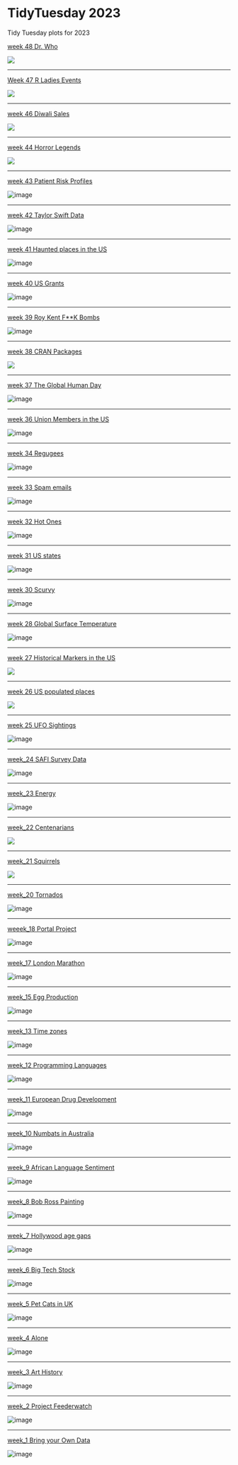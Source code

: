 # TidyTuesday 2023
Tidy Tuesday plots for 2023


[week 48 Dr. Who](https://github.com/deepdk/TidyTuesday_2023/tree/main/2023/week_48)

![](https://github.com/deepdk/TidyTuesday_2023/blob/main/2023/images/doctor.gif)

---

[Week 47 R Ladies Events](https://github.com/deepdk/TidyTuesday_2023/tree/main/2023/week_47)

![](https://github.com/deepdk/TidyTuesday_2023/blob/main/2023/images/r%20ladies%202.gif)

---

[week 46 Diwali Sales](https://github.com/deepdk/TidyTuesday_2023/tree/main/2023/week_46)

![](https://github.com/deepdk/TidyTuesday_2023/blob/main/2023/images/diwali%20sales.gif)

---

[week 44 Horror Legends](https://github.com/deepdk/TidyTuesday_2023/tree/main/2023/week_44)

![](https://github.com/deepdk/TidyTuesday_2023/blob/main/2023/images/hl.gif)

---

[week 43 Patient Risk Profiles](https://github.com/deepdk/TidyTuesday_2023/tree/main/2023/week_43)

![image](https://github.com/deepdk/TidyTuesday_2023/assets/31981663/aab6d0b6-d2f6-44cb-b2b1-cabd29ebd1b6)

---

[week 42 Taylor Swift Data](https://github.com/deepdk/TidyTuesday_2023/tree/main/2023/week_42)

![image](https://github.com/deepdk/TidyTuesday_2023/assets/31981663/6ddf7178-3662-4def-b9d1-13691fcee89c)

---

[week 41 Haunted places in the US](https://github.com/deepdk/TidyTuesday_2023/tree/main/2023/week_41)

![image](https://github.com/deepdk/TidyTuesday_2023/assets/31981663/23a072d9-36f5-476a-ba7c-affcdad121d5)

---

[week 40 US Grants](https://github.com/deepdk/TidyTuesday_2023/tree/main/2023/week_40)

![image](https://github.com/deepdk/TidyTuesday_2023/assets/31981663/42742e6b-ff56-470e-8d57-91b9a5d2019e)

---

[week 39 Roy Kent F**K Bombs](https://github.com/deepdk/TidyTuesday_2023/tree/main/2023/week_39)

![image](https://github.com/deepdk/TidyTuesday_2023/assets/31981663/6a8a3db2-d2ac-415f-b038-c810a7e20c8d)

---

[week 38 CRAN Packages](https://github.com/deepdk/TidyTuesday_2023/tree/main/2023/week_38)

![](https://github.com/deepdk/TidyTuesday_2023/blob/main/2023/images/obs_1.gif)

---

[week 37 The Global Human Day](https://github.com/deepdk/TidyTuesday_2023/tree/main/2023/week_37)

![image](https://github.com/deepdk/TidyTuesday_2023/assets/31981663/9e323a03-36af-4c41-b6a5-9f75c9a46d84)

---

[week 36 Union Members in the US](https://github.com/deepdk/TidyTuesday_2023/tree/main/2023/week_36)

![image](https://github.com/deepdk/TidyTuesday_2023/assets/31981663/8b9e5895-0f7c-44e6-bbfc-b48f1007166c)

---

[week 34 Regugees](https://github.com/deepdk/TidyTuesday_2023/tree/main/2023/week_34)

![image](https://github.com/deepdk/TidyTuesday_2023/assets/31981663/4cbd5b0f-e7d4-4fca-b29a-7b1fea71b986)

---

[week 33 Spam emails](https://github.com/deepdk/TidyTuesday_2023/tree/main/2023/week_33)

![image](https://github.com/deepdk/TidyTuesday_2023/assets/31981663/20973eae-b3d0-4dae-9bcd-33d55e3ddfd6)

---

[week 32 Hot Ones](https://github.com/deepdk/TidyTuesday_2023/tree/main/2023/week_32)

![image](https://github.com/deepdk/TidyTuesday_2023/assets/31981663/ea6fb1a2-82c6-4a5b-8429-3a268bca7b01)

---

[week 31 US states](https://github.com/deepdk/TidyTuesday_2023/tree/main/2023/week_31)

![image](https://github.com/deepdk/TidyTuesday_2023/assets/31981663/c19378d5-62fa-4734-bdab-8b4f12124d18)

---

[week 30 Scurvy](https://github.com/deepdk/TidyTuesday_2023/tree/main/2023/week_30)

![image](https://github.com/deepdk/TidyTuesday_2023/assets/31981663/1cc25c22-e5e6-48d3-99b1-3dfad8f01158)

---

[week 28 Global Surface Temperature](https://github.com/deepdk/TidyTuesday_2023/tree/main/2023/week_28)

![image](https://github.com/deepdk/TidyTuesday_2023/assets/31981663/f46173b0-867b-4cd5-9d0b-e90b9c5bf2d3)

---

[week 27 Historical Markers in the US](https://github.com/deepdk/TidyTuesday_2023/tree/main/2023/week_27)

![](https://github.com/deepdk/TidyTuesday_2023/raw/main/2023/images/votes%20for%20women_3.gif)

---

[week 26 US populated places](https://github.com/deepdk/TidyTuesday_2023/new/main/2023)

![](https://github.com/deepdk/TidyTuesday_2023/blob/main/2023/images/popular%20places.gif)

---

[week 25 UFO Sightings](https://github.com/deepdk/TidyTuesday_2023/tree/main/2023/week_25)

![image](https://github.com/deepdk/TidyTuesday_2023/assets/31981663/fbb14483-2714-4d19-9c5d-352acf75975d)

---

[week_24 SAFI Survey Data](https://github.com/deepdk/TidyTuesday_2023/tree/main/2023/week_24)

![image](https://github.com/deepdk/TidyTuesday_2023/assets/31981663/5ea4ea62-4f74-4c28-a524-e75243db1298)

---

[week_23 Energy](https://github.com/deepdk/TidyTuesday_2023/tree/main/2023/week_23)

![image](https://github.com/deepdk/TidyTuesday_2023/assets/31981663/7f35a298-d877-4608-8f33-c4e38faf2fe1)

---

[week_22 Centenarians](https://github.com/deepdk/TidyTuesday_2023/tree/main/2023/week_22)

![](https://github.com/deepdk/TidyTuesday_2023/blob/main/2023/images/Animation.gif)

---

[week_21 Squirrels](https://github.com/deepdk/TidyTuesday_2023/tree/main/2023/week_21)

![](https://github.com/deepdk/TidyTuesday_2023/blob/main/2023/images/sqirrel.gif)

---

[week_20 Tornados](https://github.com/deepdk/TidyTuesday_2023/tree/main/2023/week_20)

![image](https://github.com/deepdk/TidyTuesday_2023/assets/31981663/7599092b-27a7-4c8d-b2fd-d4a7da975f0c)

---

[weeek_18 Portal Project](https://github.com/deepdk/TidyTuesday_2023/tree/main/2023/week_18)

![image](https://github.com/deepdk/TidyTuesday_2023/assets/31981663/cd2f57a0-4f64-4ed5-a5b4-f26a92b64a2e)

---

[week_17 London Marathon](https://github.com/deepdk/TidyTuesday---2023/tree/main/2023/week_17)

![image](https://user-images.githubusercontent.com/31981663/234466142-97173806-f352-4965-ae3b-3aac8e29d98f.png)

---

[week_15 Egg Production](https://github.com/deepdk/TidyTuesday---2023/tree/main/2023/week_15)

![image](https://user-images.githubusercontent.com/31981663/231473366-cc9bf2d2-14a2-4133-8e60-99b0165ebe6d.png)

---

[week_13 Time zones](https://github.com/deepdk/TidyTuesday---2023/tree/main/2023/week_13)

![image](https://user-images.githubusercontent.com/31981663/231471485-a8ece533-3337-4f87-b415-6caba7fe2b94.png)

---

[week_12 Programming Languages](https://github.com/deepdk/TidyTuesday---2023/tree/main/2023/week_12)

![image](https://user-images.githubusercontent.com/31981663/226524379-98bfa399-080a-4234-aba3-4142e37a9d07.png)

---

[week_11 European Drug Development](https://github.com/deepdk/TidyTuesday---2023/tree/main/2023/week_11)

![image](https://user-images.githubusercontent.com/31981663/226524273-a4f893a9-3286-47b0-a3fa-f77ebd04e5aa.png)

---

[week_10 Numbats in Australia](https://github.com/deepdk/TidyTuesday---2023/tree/main/2023/week_10)

![image](https://user-images.githubusercontent.com/31981663/223449449-6616d909-2b2b-40c4-aafb-c7abc61c8300.png)

---

[week_9 African Language Sentiment](https://github.com/deepdk/TidyTuesday---2023/tree/main/2023/week_%209)

![image](https://user-images.githubusercontent.com/31981663/222044353-e663a28a-6d53-4e50-90e3-23ecc4083b04.png)

---

[week_8 Bob Ross Painting](https://github.com/deepdk/TidyTuesday---2023/tree/main/2023/week_8)

![image](https://user-images.githubusercontent.com/31981663/220509204-7db2e777-b17a-429d-9af3-3e85b429329f.png)

---

[week_7 Hollywood age gaps](https://github.com/deepdk/TidyTuesday---2023/tree/main/2023/week_7)

![image](https://user-images.githubusercontent.com/31981663/220509096-08feec9a-f4c6-4944-b7d6-1bfc07b057fa.png)

---

[week_6 Big Tech Stock](https://github.com/deepdk/TidyTuesday---2023/tree/main/2023/week_6)

![image](https://user-images.githubusercontent.com/31981663/217713702-4f500575-d110-4ee6-bf3a-8dc8fea17f60.png)

---

[week_5 Pet Cats in UK](https://github.com/deepdk/TidyTuesday---2023/tree/main/2023/week_5)

![image](https://user-images.githubusercontent.com/31981663/217713604-c89691f1-2521-4691-9f64-14962c0ebcd2.png)

---

[week_4 Alone](https://github.com/deepdk/TidyTuesday---2023/tree/main/2023/week_4)

![image](https://user-images.githubusercontent.com/31981663/214848593-0bd6c216-3a52-4c9d-8d48-2a83a1d034f1.png)

---

[week_3 Art History](https://github.com/deepdk/TidyTuesday---2023/tree/main/2023/week_3)

![image](https://user-images.githubusercontent.com/31981663/212908972-246fbf6a-6ec8-403a-805f-51f6462cb982.png)

---

[week_2 Project Feederwatch](https://github.com/deepdk/TidyTuesday---2023/tree/main/2023/week_2)

![image](https://user-images.githubusercontent.com/31981663/211824070-e1227f23-9f84-47f6-8c43-d10f3c3a9c36.png)

---

[week_1 Bring your Own Data](https://github.com/deepdk/TidyTuesday---2023/tree/main/2023/week_1)

![image](https://user-images.githubusercontent.com/31981663/210938472-f1dd31a4-c50d-4c55-9827-270c00bca871.png)

